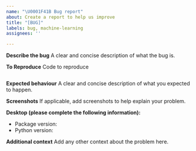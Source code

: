 ```yaml
---
name: "\U0001F41B Bug report"
about: Create a report to help us improve
title: "[BUG]"
labels: bug, machine-learning
assignees: ''

---
```


**Describe the bug**
A clear and concise description of what the bug is.

**To Reproduce**
Code to reproduce
```python

```

**Expected behaviour**
A clear and concise description of what you expected to happen.

**Screenshots**
If applicable, add screenshots to help explain your problem.

**Desktop (please complete the following information):**
 - Package version:
 - Python version:

**Additional context**
Add any other context about the problem here.
